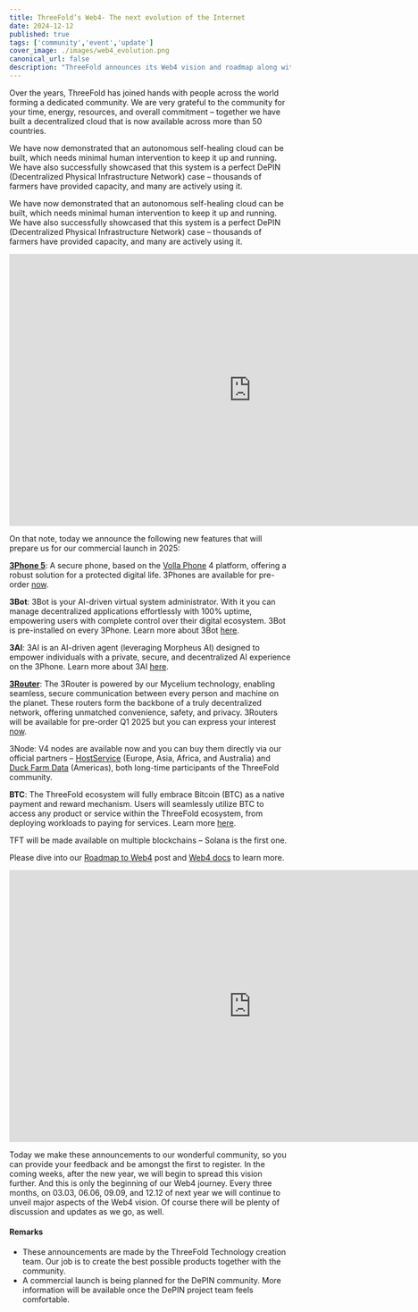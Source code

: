 ```yaml
---
title: ThreeFold’s Web4- The next evolution of the Internet
date: 2024-12-12
published: true
tags: ['community','event','update']
cover_image: ./images/web4_evolution.png
canonical_url: false
description: "ThreeFold announces its Web4 vision and roadmap along with several core components to help Web4 come alive."
---
```


Over the years, ThreeFold has joined hands with people across the world forming a dedicated community. We are very grateful to the community for your time, energy, resources, and overall commitment – together we have built a decentralized cloud that is now available across more than 50 countries.

We have now demonstrated that an autonomous self-healing cloud can be built, which needs minimal human intervention to keep it up and running. We have also successfully showcased that this system is a perfect DePIN (Decentralized Physical Infrastructure Network) case – thousands of farmers have provided capacity, and many are actively using it.

We have now demonstrated that an autonomous self-healing cloud can be built, which needs minimal human intervention to keep it up and running. We have also successfully showcased that this system is a perfect DePIN (Decentralized Physical Infrastructure Network) case – thousands of farmers have provided capacity, and many are actively using it.

<iframe width="866" height="487" src="https://www.youtube.com/embed/64mbEewI0Ag" title="Web4: The Next Evolution Of The Internet" frameborder="0" allow="accelerometer; autoplay; clipboard-write; encrypted-media; gyroscope; picture-in-picture; web-share" referrerpolicy="strict-origin-when-cross-origin" allowfullscreen></iframe>

On that note, today we announce the following new features that will prepare us for our commercial launch in 2025:

**[3Phone 5](https://docs.threefold.io/docs/components/3phone/)**: A secure phone, based on the [Volla Phone](https://volla.online/en/) 4 platform, offering a robust solution for a protected digital life. 3Phones are available for pre-order [now](https://threefold.io/signup).

**3Bot**: 3Bot is your AI-driven virtual system administrator. With it you can manage decentralized applications effortlessly with 100% uptime, empowering users with complete control over their digital ecosystem. 3Bot is pre-installed on every 3Phone. Learn more about 3Bot [here](https://docs.threefold.io/docs/components/3bot).

**3AI**: 3AI is an AI-driven agent (leveraging Morpheus AI) designed to empower individuals with a private, secure, and decentralized AI experience on the 3Phone. Learn more about 3AI [here](https://docs.threefold.io/docs/components/3AI).

**[3Router](https://docs.threefold.io/docs/components/3router)**: The 3Router is powered by our Mycelium technology, enabling seamless, secure communication between every person and machine on the planet. These routers form the backbone of a truly decentralized network, offering unmatched convenience, safety, and privacy. 3Routers will be available for pre-order Q1 2025 but you can express your interest [now](https://threefold.io/signup).

3Node: V4 nodes are available now and you can buy them directly via our official partners – [HostService](https://hostservice.nl/en/) (Europe, Asia, Africa, and Australia) and [Duck Farm Data](https://duckfarmdata.com/) (Americas), both long-time participants of the ThreeFold community.

**BTC**: The ThreeFold ecosystem will fully embrace Bitcoin (BTC) as a native payment and reward mechanism. Users will seamlessly utilize BTC to access any product or service within the ThreeFold ecosystem, from deploying workloads to paying for services. Learn more [here](https://docs.threefold.io/docs/components/bitcoin).

TFT will be made available on multiple blockchains – Solana is the first one.

Please dive into our [Roadmap to Web4](https://threefold.io/blog/roadmap-to-web4/) post and [Web4 docs](https://docs.threefold.io/) to learn more.

<iframe width="866" height="487" src="https://www.youtube.com/embed/Z3TRrwxOIz0" title="Web4 Discussion with the ThreeFold Team" frameborder="0" allow="accelerometer; autoplay; clipboard-write; encrypted-media; gyroscope; picture-in-picture; web-share" referrerpolicy="strict-origin-when-cross-origin" allowfullscreen></iframe>

Today we make these announcements to our wonderful community, so you can provide your feedback and be amongst the first to register. In the coming weeks, after the new year, we will begin to spread this vision further. And this is only the beginning of our Web4 journey. Every three months, on 03.03, 06.06, 09.09, and 12.12 of next year we will continue to unveil major aspects of the Web4 vision. Of course there will be plenty of discussion and updates as we go, as well.

#### Remarks
- These announcements are made by the ThreeFold Technology creation team. Our job is to create the best possible products together with the community.
- A commercial launch is being planned for the DePIN community. More information will be available once the DePIN project team feels comfortable.